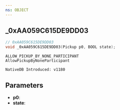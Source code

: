 ```yaml
---
ns: OBJECT
---
```

## _0xAA059C615DE9DD03

```c
// 0xAA059C615DE9DD03
void _0xAA059C615DE9DD03(Pickup p0, BOOL state);
```

```
ALLOW_PICKUP_BY_NONE_PARTICIPANT
AllowPickupByNoneParticipant

NativeDB Introduced: v1180
```

## Parameters
* **p0**:
* **state**:
